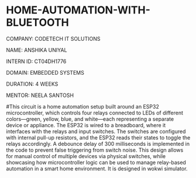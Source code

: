 # HOME-AUTOMATION-WITH-BLUETOOTH
COMPANY: CODETECH IT SOLUTIONS

NAME: ANSHIKA UNIYAL

INTERN ID: CT04DH1776

DOMAIN: EMBEDDED SYSTEMS

DURATION: 4 WEEKS

MENTOR: NEELA SANTOSH

#This circuit is a home automation setup built around an ESP32 microcontroller, which controls four relays connected to LEDs of different colors—green, yellow, blue, and white—each representing a separate device or appliance. The ESP32 is wired to a breadboard, where it interfaces with the relays and input switches. The switches are configured with internal pull-up resistors, and the ESP32 reads their states to toggle the relays accordingly. A debounce delay of 300 milliseconds is implemented in the code to prevent false triggering from switch noise. This design allows for manual control of multiple devices via physical switches, while showcasing how microcontroller logic can be used to manage relay-based automation in a smart home environment. It is designed in wokwi simulator.
